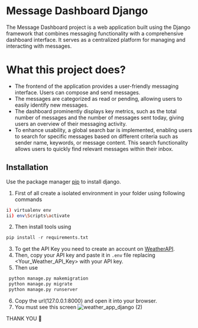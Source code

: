 # Message Dashboard Django
The Message Dashboard project is a web application built using the Django framework that combines messaging functionality with a comprehensive dashboard interface.
It serves as a centralized platform for managing and interacting with messages.

# What this project does?
* The frontend of the application provides a user-friendly messaging interface. Users can compose and send messages.
* The messages are categorized as read or pending, allowing users to easily identify new messages. 
* The dashboard prominently displays key metrics, such as the total number of messages and the number of messages sent today, giving users an overview of their messaging activity.
* To enhance usability, a global search bar is implemented, enabling users to search for specific messages based on different criteria such as sender name, keywords, or message content. This search functionality allows users to quickly find relevant messages within their inbox.

## Installation

Use the package manager [pip](https://pip.pypa.io/en/stable/) to install django.

1. First of all create a isolated environment in your folder using following commands

```bash
i) virtualenv env
ii) env\Scripts\activate

```

2. Then install tools using  

 ```python
 pip install -r requirements.txt
```
3. To get the API Key you need to create an account on [WeatherAPI](https://www.weatherapi.com/). 
4. Then, copy your API key and paste it in `.env` file replacing <Your_Weather_API_Key> with your API key.
5. Then use

```python
 python manage.py makemigration
 python manage.py migrate
 python manage.py runserver
 ```

6. Copy the url(127.0.0.1:8000) and open it into your browser.
7. You must see this screen
![weather_app_django (2)](https://github.com/Krish123-lang/Weather_App_GUI_Django/assets/56486342/6c48dd54-7732-400d-b314-efb5cd337b4f)


THANK YOU 🙏
